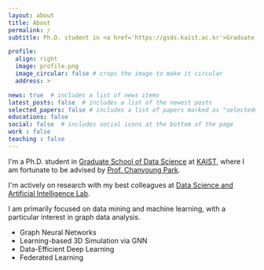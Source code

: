 ```yaml
---
layout: about
title: About
permalink: /
subtitle: Ph.D. student in <a href='https://gsds.kaist.ac.kr'>Graduate School of Data Science</a> at <a href='https://kaist.ac.kr'>KAIST</a>.

profile:
  align: right
  image: profile.png
  image_circular: false # crops the image to make it circular
  address: >

news: true  # includes a list of news items
latest_posts: false  # includes a list of the newest posts
selected_papers: false # includes a list of papers marked as "selected={true}"
educations: false
social: false  # includes social icons at the bottom of the page
work : false
teaching : false
---
```


I'm a Ph.D. student in <a href='https://gsds.kaist.ac.kr'>Graduate School of Data Science</a> at <a href='https://kaist.ac.kr'>KAIST</a>, where I am fortunate to be advised by <a href='http://dsail.kaist.ac.kr/professor/'>Prof. Chanyoung Park</a>.

I'm actively on research with my best colleagues at <a href='http://dsail.kaist.ac.kr'>Data Science and Artificial Intelligence Lab</a>.

I am primarily focused on data mining and machine learning, with a particular interest in graph data analysis. 
<!-- My research is driven by exploring data-efficient methods that not only leverage the powerful performance of deep learning but also maintain applicability to training and inference time when applied to real-world scenarios.   -->

- Graph Neural Networks  
- Learning-based 3D Simulation via GNN  
- Data-Efficient Deep Learning  
- Federated Learning  